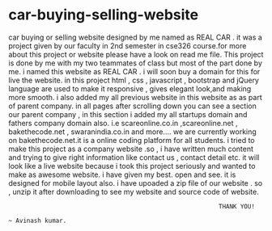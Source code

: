 # car-buying-selling-website
car buying or selling website designed by me named as REAL CAR . it was a project given by our faculty in 2nd semester in cse326 course.for more about this project or website please have a look on read me file.
This project is done by me with my two teammates of class but most of the part done by me.
i named this website as REAL CAR .
i will soon buy a domain for this for live the website.
in this project html , css , javascript , bootstrap and jQuery language are used to make it responsive , gives elegant look,and making more smooth.
i also added my all previous website in this website as as part of parent company.
in all pages after scrolling down you can see a section our parent company , in this section i added my all startups domain and fathers company domain also.
i.e scareonline.co.in ,scareonline.net , bakethecode.net , swaranindia.co.in and more....
we are currently working on bakethecode.net.it is a online coding platform for all students.
i tried to make this project as a company website .so , i have written much content and trying to give right information like contact us , contact detail etc. 
it will look like a live website because i took this project seriously and wanted to make as awesome website.
i have given my best. open and see.
it is  designed for mobile layout also.
i have upoaded a zip file of our website . so , unzip it after downloading to see my website and source code of website.
                                                              
                                                              
                                                              
                                                              THANK YOU!       
                                                                                                   ~ Avinash kumar.

